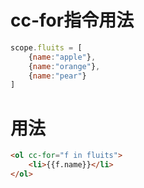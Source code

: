 # cc-for指令用法
```javascript
scope.fluits = [
    {name:"apple"},
    {name:"orange"},
    {name:"pear"}
]
```
# 用法
```html
<ol cc-for="f in fluits">
    <li>{{f.name}}</li>
</ol>
```